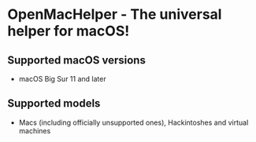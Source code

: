 # OpenMacHelper - The universal helper for macOS!

## Supported macOS versions
* macOS Big Sur 11 and later

## Supported models
* Macs (including officially unsupported ones), Hackintoshes and virtual machines
